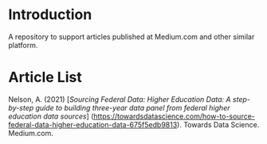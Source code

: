 # Introduction

A repository to support articles published at Medium.com and other similar platform.

# Article List

Nelson, A. (2021) [_Sourcing Federal Data: Higher Education Data:
A step-by-step guide to building three-year data panel from federal higher education data sources_]
(https://towardsdatascience.com/how-to-source-federal-data-higher-education-data-675f5edb9813). Towards Data Science. Medium.com.
